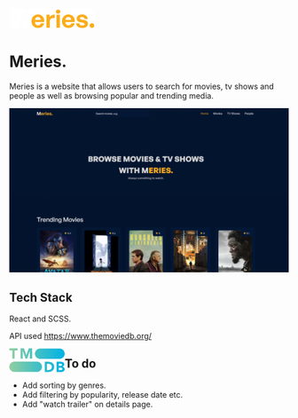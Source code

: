 ![Logo](./src/assets/Meries..svg)

# Meries.

Meries is a website that allows users to search for movies, tv shows and people as well as browsing popular and trending media.

![Website](./src/assets/website-ss.png)

## Tech Stack

React and SCSS.

API used https://www.themoviedb.org/

<div style="float:left;" markdown="1">
    <img src="./src/assets/themoviedblogo.svg" width="100" alt="themoviedb" style/>
</div>

## To do

- Add sorting by genres.
- Add filtering by popularity, release date etc.
- Add "watch trailer" on details page.
